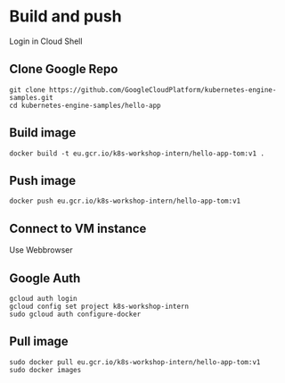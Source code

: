# Build and push
Login in Cloud Shell

## Clone Google Repo
```
git clone https://github.com/GoogleCloudPlatform/kubernetes-engine-samples.git
cd kubernetes-engine-samples/hello-app
```

## Build image
```
docker build -t eu.gcr.io/k8s-workshop-intern/hello-app-tom:v1 .
```


## Push image
```
docker push eu.gcr.io/k8s-workshop-intern/hello-app-tom:v1
```

## Connect to VM instance
Use Webbrowser

## Google Auth
``` 
gcloud auth login
gcloud config set project k8s-workshop-intern
sudo gcloud auth configure-docker
```


## Pull image
```
sudo docker pull eu.gcr.io/k8s-workshop-intern/hello-app-tom:v1
sudo docker images
```
